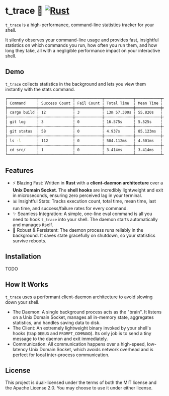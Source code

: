 # t_trace 🚀 [![Rust](https://github.com/M-Komorek/t_trace/actions/workflows/rust.yml/badge.svg?branch=main)](https://github.com/M-Komorek/t_trace/actions/workflows/rust.yml)

`t_trace` is a high-performance, command-line statistics tracker for your shell.

It silently observes your command-line usage and provides fast, insightful statistics on which commands you run, how often you run them, and how long they take, all with a negligible performance impact on your interactive shell.

## Demo
`t_trace` collects statistics in the background and lets you view them instantly with the stats command.
``` bash
┌─────────────┬───────────────┬────────────┬─────────────┬───────────┬───────────┐
│ Command     ┆ Success Count ┆ Fail Count ┆ Total Time  ┆ Mean Time ┆ Last Time │
╞═════════════╪═══════════════╪════════════╪═════════════╪═══════════╪═══════════╡
│ cargo build ┆ 12            ┆ 3          ┆ 13m 57.300s ┆ 55.820s   ┆ 1m 2.100s │
├╌╌╌╌╌╌╌╌╌╌╌╌╌┼╌╌╌╌╌╌╌╌╌╌╌╌╌╌╌┼╌╌╌╌╌╌╌╌╌╌╌╌┼╌╌╌╌╌╌╌╌╌╌╌╌╌┼╌╌╌╌╌╌╌╌╌╌╌┼╌╌╌╌╌╌╌╌╌╌╌┤
│ git log     ┆ 3             ┆ 0          ┆ 16.575s     ┆ 5.525s    ┆ 3.116s    │
├╌╌╌╌╌╌╌╌╌╌╌╌╌┼╌╌╌╌╌╌╌╌╌╌╌╌╌╌╌┼╌╌╌╌╌╌╌╌╌╌╌╌┼╌╌╌╌╌╌╌╌╌╌╌╌╌┼╌╌╌╌╌╌╌╌╌╌╌┼╌╌╌╌╌╌╌╌╌╌╌┤
│ git status  ┆ 58            ┆ 0          ┆ 4.937s      ┆ 85.123ms  ┆ 75.450ms  │
├╌╌╌╌╌╌╌╌╌╌╌╌╌┼╌╌╌╌╌╌╌╌╌╌╌╌╌╌╌┼╌╌╌╌╌╌╌╌╌╌╌╌┼╌╌╌╌╌╌╌╌╌╌╌╌╌┼╌╌╌╌╌╌╌╌╌╌╌┼╌╌╌╌╌╌╌╌╌╌╌┤
│ ls -l       ┆ 112           ┆ 0          ┆ 504.112ms   ┆ 4.501ms   ┆ 3.987ms   │
├╌╌╌╌╌╌╌╌╌╌╌╌╌┼╌╌╌╌╌╌╌╌╌╌╌╌╌╌╌┼╌╌╌╌╌╌╌╌╌╌╌╌┼╌╌╌╌╌╌╌╌╌╌╌╌╌┼╌╌╌╌╌╌╌╌╌╌╌┼╌╌╌╌╌╌╌╌╌╌╌┤
│ cd src/     ┆ 1             ┆ 0          ┆ 3.414ms     ┆ 3.414ms   ┆ 3.414ms   │
└─────────────┴───────────────┴────────────┴─────────────┴───────────┴───────────┘
```

## Features
- ⚡️ Blazing Fast: Written in **Rust** with a **client-daemon architecture** over a **Unix Domain Socket**. The **shell hooks** are incredibly lightweight and exit in microseconds, ensuring zero perceived lag in your terminal.
- 📊 Insightful Stats: Tracks execution count, total time, mean time, last run time, and success/failure rates for every command.
- ✨ Seamless Integration: A simple, one-line eval command is all you need to hook `t_trace` into your shell. The daemon starts automatically and manages itself.
- 💾 Robust & Persistent: The daemon process runs reliably in the background. It saves state gracefully on shutdown, so your statistics survive reboots.

## Installation
TODO

## How It Works
`t_trace` uses a performant client-daemon architecture to avoid slowing down your shell.

- The Daemon: A single background process acts as the "brain". It listens on a Unix Domain Socket, manages all in-memory state, aggregates statistics, and handles saving data to disk.
- The Client: An extremely lightweight binary invoked by your shell's hooks (trap `DEBUG` and `PROMPT_COMMAND`). Its only job is to send a tiny message to the daemon and exit immediately.
- Communication: All communication happens over a high-speed, low-latency Unix Domain Socket, which avoids network overhead and is perfect for local inter-process communication.

## License
This project is dual-licensed under the terms of both the MIT license and the Apache License 2.0. You may choose to use it under either license.
